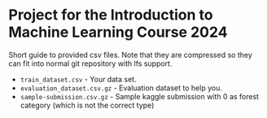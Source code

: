 # Project for the Introduction to Machine Learning Course 2024

Short guide to provided csv files. Note that they are compressed so
they can fit into normal git repository with lfs support. 

- `train_dataset.csv` - Your data set.
- `evaluation_dataset.csv.gz` - Evaluation dataset to help you. 
- `sample-submission.csv.gz` - Sample kaggle submission with 0 as forest category (which is not the correct type)

